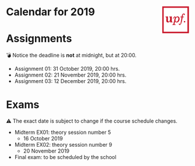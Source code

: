 
# <img src="upf_logo.png" align="right" width="80"/>Calendar for 2019

# Assignments

:bomb: Notice the deadline is **not** at midnight, but at 20:00.

* Assignment 01: 31 October 2019, 20:00 hrs.
* Assignment 02: 21 November 2019, 20:00 hrs.
* Assignment 03: 12 December 2019, 20:00 hrs.

# Exams

:warning: The exact date is subject to change if the course schedule changes.

* Midterm EX01: theory session number 5
    * 16 October 2019
* Midterm EX02: theory session number 9
    * 20 November 2019
* Final exam: to be scheduled by the school
